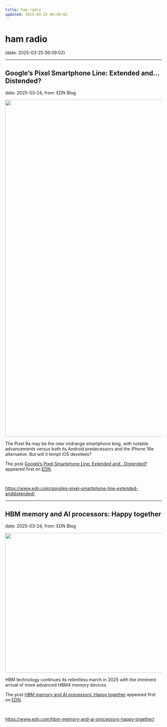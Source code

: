 ```yaml
---
title: ham radio
updated: 2025-03-25 06:09:02
---
```


# ham radio

(date: 2025-03-25 06:09:02)

---

## Google’s Pixel Smartphone Line: Extended and…Distended?

date: 2025-03-24, from: EDN Blog

<img width="1265" height="1083" src="https://www.edn.com/wp-content/uploads/Google-Pixel-9A.jpg?fit=1265%2C1083" class="webfeedsFeaturedVisual wp-post-image" alt="" style="display: block; margin-bottom: 5px; clear:both;max-width: 100%;" link_thumbnail="" decoding="async" fetchpriority="high" srcset="https://www.edn.com/wp-content/uploads/Google-Pixel-9A.jpg?w=1265 1265w, https://www.edn.com/wp-content/uploads/Google-Pixel-9A.jpg?w=300 300w, https://www.edn.com/wp-content/uploads/Google-Pixel-9A.jpg?w=768 768w, https://www.edn.com/wp-content/uploads/Google-Pixel-9A.jpg?w=1024 1024w" sizes="(max-width: 1265px) 100vw, 1265px" /><p>The Pixel 9a may be the new midrange smartphone king, with notable advancements versus both its Android predecessors and the iPhone 16e alternative. But will it tempt iOS devotees?</p>
<p>The post <a href="https://www.edn.com/googles-pixel-smartphone-line-extended-anddistended/" data-wpel-link="internal">Google’s Pixel Smartphone Line: Extended and…Distended?</a> appeared first on <a href="https://www.edn.com" data-wpel-link="internal">EDN</a>.</p>
 

<br> 

<https://www.edn.com/googles-pixel-smartphone-line-extended-anddistended/>

---

## HBM memory and AI processors: Happy together

date: 2025-03-24, from: EDN Blog

<img width="600" height="449" src="https://www.edn.com/wp-content/uploads/Hero-image-HBM.jpg?fit=600%2C449" class="webfeedsFeaturedVisual wp-post-image" alt="" style="display: block; margin-bottom: 5px; clear:both;max-width: 100%;" link_thumbnail="" decoding="async" loading="lazy" srcset="https://www.edn.com/wp-content/uploads/Hero-image-HBM.jpg?w=600 600w, https://www.edn.com/wp-content/uploads/Hero-image-HBM.jpg?w=300 300w" sizes="auto, (max-width: 600px) 100vw, 600px" /><p>HBM technology continues its relentless march in 2025 with the imminent arrival of more advanced HBM4 memory devices.</p>
<p>The post <a href="https://www.edn.com/hbm-memory-and-ai-processors-happy-together/" data-wpel-link="internal">HBM memory and AI processors: Happy together</a> appeared first on <a href="https://www.edn.com" data-wpel-link="internal">EDN</a>.</p>
 

<br> 

<https://www.edn.com/hbm-memory-and-ai-processors-happy-together/>

